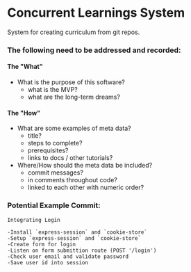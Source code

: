 # Concurrent Learnings System

System for creating curriculum from git repos.

### The following need to be addressed and recorded:

#### The "What"

- What is the purpose of this software?
    - what is the MVP?
    - what are the long-term dreams?

#### The "How"

- What are some examples of meta data?
    - title?
    - steps to complete?
    - prerequisites?
    - links to docs / other tutorials?
- Where/How should the meta data be included?
    - commit messages?
    - in comments throughout code?
    - linked to each other with numeric order?

### Potential Example Commit:

```
Integrating Login

-Install `express-session` and `cookie-store`
-Setup `express-session` and `cookie-store`
-Create form for login
-Listen on form submittion route (POST '/login')
-Check user email and validate password
-Save user id into session
```
